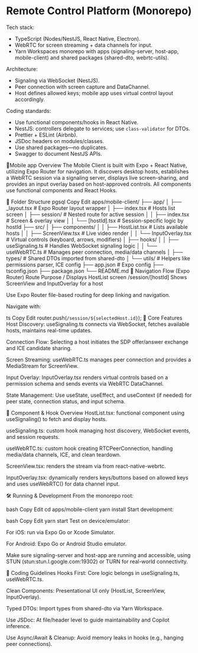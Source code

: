 # Remote Control Platform (Monorepo)

Tech stack:
- TypeScript (Nodes/NestJS, React Native, Electron).
- WebRTC for screen streaming + data channels for input.
- Yarn Workspaces monorepo with apps (signaling-server, host-app, mobile-client) and shared packages (shared-dto, webrtc-utils).

Architecture:
- Signaling via WebSocket (NestJS).
- Peer connection with screen capture and DataChannel.
- Host defines allowed keys; mobile app uses virtual control layout accordingly.

Coding standards:
- Use functional components/hooks in React Native.
- NestJS: controllers delegate to services; use `class-validator` for DTOs.
- Prettier + ESLint (Airbnb).
- JSDoc headers on modules/classes.
- Use shared packages—no duplicates.
- Swagger to document NestJS APIs.


🚀Mobile app Overview
The Mobile Client is built with Expo + React Native, utilizing Expo Router for navigation. It discovers desktop hosts, establishes a WebRTC session via a signaling server, displays live screen-sharing, and provides an input overlay based on host-approved controls. All components use functional components and React Hooks.

📂 Folder Structure
pgsql
Copy
Edit
apps/mobile-client/
├── app/
│   ├── _layout.tsx              # Expo Router layout wrapper
│   ├── index.tsx                # Hosts list screen
│   ├── session/                 # Nested route for active session
│   │   ├── index.tsx            # Screen & overlay view
│   │   └── [hostId].tsx         # Session-specific logic by hostId
├── src/
│   ├── components/
│   │   ├── HostList.tsx         # Lists available hosts
│   │   ├── ScreenView.tsx       # Live video render
│   │   └── InputOverlay.tsx     # Virtual controls (keyboard, arrows, modifiers)
│   ├── hooks/
│   │   ├── useSignaling.ts      # Handles WebSocket signaling logic
│   │   └── useWebRTC.ts         # Manages peer connection, media/data channels
│   ├── types/                   # Shared DTOs imported from shared-dto
│   └── utils/                   # Helpers like permissions parser, ICE config
├── app.json                     # Expo config
├── tsconfig.json
├── package.json
└── README.md
🧭 Navigation Flow (Expo Router)
Route	Purpose
/	Displays HostList screen
/session/[hostId]	Shows ScreenView and InputOverlay for a host

Use Expo Router file-based routing for deep linking and navigation.

Navigate with:

ts
Copy
Edit
router.push(`/session/${selectedHost.id}`);
🎯 Core Features
Host Discovery: useSignaling.ts connects via WebSocket, fetches available hosts, maintains real-time updates.

Connection Flow: Selecting a host initiates the SDP offer/answer exchange and ICE candidate sharing.

Screen Streaming: useWebRTC.ts manages peer connection and provides a MediaStream for ScreenView.

Input Overlay: InputOverlay.tsx renders virtual controls based on a permission schema and sends events via WebRTC DataChannel.

State Management: Use useState, useEffect, and useContext (if needed) for peer state, connection status, and input schema.

🧱 Component & Hook Overview
HostList.tsx: functional component using useSignaling() to fetch and display hosts.

useSignaling.ts: custom hook managing host discovery, WebSocket events, and session requests.

useWebRTC.ts: custom hook creating RTCPeerConnection, handling media/data channels, ICE, and clean teardown.

ScreenView.tsx: renders the stream via <RTCView streamURL={...} /> from react-native-webrtc.

InputOverlay.tsx: dynamically renders keys/buttons based on allowed keys and uses useWebRTC() for data channel input.

🛠 Running & Development
From the monorepo root:

bash
Copy
Edit
cd apps/mobile-client
yarn install
Start development:

bash
Copy
Edit
yarn start
Test on device/emulator:

For iOS: run via Expo Go or Xcode Simulator.

For Android: Expo Go or Android Studio emulator.

Make sure signaling-server and host-app are running and accessible, using STUN (stun:stun.l.google.com:19302) or TURN for real-world connectivity.

📝 Coding Guidelines
Hooks First: Core logic belongs in useSignaling.ts, useWebRTC.ts.

Clean Components: Presentational UI only (HostList, ScreenView, InputOverlay).

Typed DTOs: Import types from shared-dto via Yarn Workspace.

Use JSDoc: At file/header level to guide maintainability and Copilot inference.

Use Async/Await & Cleanup: Avoid memory leaks in hooks (e.g., hanging peer connections).




